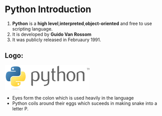 # Python Introduction

1. **Python** is a **high level**,**interpreted**,**object-oriented** and free to use scripting language.
2. It is developed by **Guido Van Rossom**
3. It was publicly released in Februaury 1991.

## Logo:
![Logo](Python&#32;Logo.png)
* Eyes form the colon which is used heavily in the language
* Python coils around their eggs which suceeds in making snake into a letter P.
  
